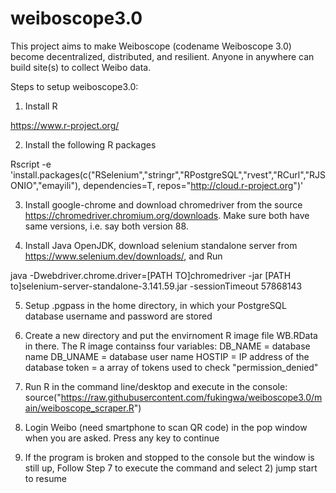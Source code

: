 # weiboscope3.0

This project aims to make Weiboscope (codename Weiboscope 3.0) become decentralized, distributed, and resilient. Anyone in anywhere can build site(s) to collect Weibo data.   

Steps to setup weiboscope3.0:

1) Install R

https://www.r-project.org/

2) Install the following R packages

Rscript -e 'install.packages(c("RSelenium","stringr","RPostgreSQL","rvest","RCurl","RJSONIO","emayili"), dependencies=T, repos="http://cloud.r-project.org")'

3) Install google-chrome and download chromedriver from the source https://chromedriver.chromium.org/downloads. Make sure both have same versions, i.e. say both version 88.

4) Install Java OpenJDK, download selenium standalone server from https://www.selenium.dev/downloads/, and Run 

java -Dwebdriver.chrome.driver=[PATH TO]chromedriver -jar [PATH to]selenium-server-standalone-3.141.59.jar -sessionTimeout 57868143

5) Setup .pgpass in the home directory, in which your PostgreSQL database username and password are stored

6) Create a new directory and put the envirnoment R image file WB.RData in there. The R image containss four variables:
DB_NAME = database name
DB_UNAME = database user name
HOSTIP = IP address of the database
token = a array of tokens used to check "permission_denied"

7) Run R in the command line/desktop and execute in the console: source("https://raw.githubusercontent.com/fukingwa/weiboscope3.0/main/weiboscope_scraper.R")

8) Login Weibo (need smartphone to scan QR code) in the pop window when you are asked. Press  any key to continue 

9) If the program is broken and stopped to the console but the window is still up, Follow Step 7 to execute the command and select 2) jump start to resume



